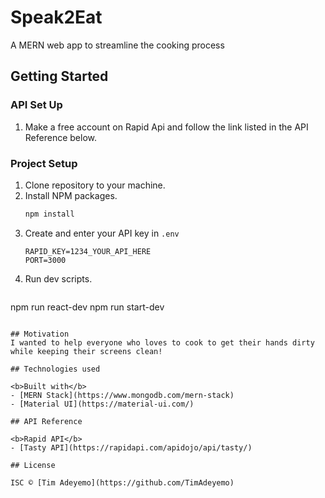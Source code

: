 # Speak2Eat

A MERN web app to streamline the cooking process

## Getting Started

### <b>API Set Up</b>
1. Make a free account on Rapid Api and follow the link listed in the API Reference below.
### <b>Project Setup</b>
1. Clone repository to your machine.
2. Install NPM packages.
   ```sh
   npm install
   ```
3. Create and enter your API key in `.env`
   ```JS
   RAPID_KEY=1234_YOUR_API_HERE
   PORT=3000
   ```
4. Run dev scripts.
   ```sh
  npm run react-dev
  npm run start-dev
   ```

## Motivation
I wanted to help everyone who loves to cook to get their hands dirty while keeping their screens clean!

## Technologies used

<b>Built with</b>
- [MERN Stack](https://www.mongodb.com/mern-stack)
- [Material UI](https://material-ui.com/)

## API Reference

<b>Rapid API</b>
- [Tasty API](https://rapidapi.com/apidojo/api/tasty/)

## License

ISC © [Tim Adeyemo](https://github.com/TimAdeyemo)